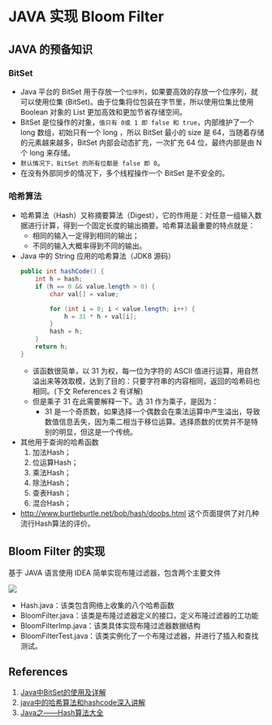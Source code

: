 # JAVA 实现 Bloom Filter
## JAVA 的预备知识
### BitSet
- Java 平台的 BitSet 用于存放一个``位序列``，如果要高效的存放一个位序列，就可以使用位集 (BitSet)。由于位集将位包装在字节里，所以使用位集比使用 Boolean 对象的 List 更加高效和更加节省存储空间。
- BitSet 是位操作的对象，``值只有 0或 1 即 false 和 true``，内部维护了一个 long 数组，初始只有一个 long ，所以 BitSet 最小的 size 是 64，当随着存储的元素越来越多，BitSet 内部会动态扩充，一次扩充 64 位，最终内部是由 N 个 long 来存储。
- ``默认情况下，BitSet 的所有位都是 false 即 0``。
- 在没有外部同步的情况下，多个线程操作一个 BitSet 是不安全的。

### 哈希算法
- 哈希算法（Hash）又称摘要算法（Digest），它的作用是：对任意一组输入数据进行计算，得到一个固定长度的输出摘要。哈希算法最重要的特点就是：
    - 相同的输入一定得到相同的输出；
    - 不同的输入大概率得到不同的输出。
- Java 中的 String 应用的哈希算法（JDK8 源码）
    ```java
    public int hashCode() {
        int h = hash;
        if (h == 0 && value.length > 0) {
            char val[] = value;

            for (int i = 0; i < value.length; i++) {
                h = 31 * h + val[i];
            }
            hash = h;
        }
        return h;
    }
    ```
    - 该函数很简单，以 31 为权，每一位为字符的 ASCII 值进行运算，用自然溢出来等效取模，达到了目的：只要字符串的内容相同，返回的哈希码也相同。(下文 References 2 有详解)
    - 但是乘子 31 在此需要解释一下。选 31 作为乘子，是因为：
        - 31 是一个奇质数，如果选择一个偶数会在乘法运算中产生溢出，导致数值信息丢失，因为乘二相当于移位运算。选择质数的优势并不是特别的明显，但这是一个传统。
- 其他用于查询的哈希函数
    1. 加法Hash；
    2. 位运算Hash；
    3. 乘法Hash；
    4. 除法Hash；
    5. 查表Hash；
    6. 混合Hash；
- http://www.burtleburtle.net/bob/hash/doobs.html 这个页面提供了对几种流行Hash算法的评价。

## Bloom Filter 的实现
基于 JAVA 语言使用 IDEA 简单实现布隆过滤器，包含两个主要文件

![](https://cdn.jsdelivr.net/gh/Beeter-yong/pictures/imgOne/BloomFilterImpl.png)
- Hash.java：该类包含网络上收集的八个哈希函数
- BloomFilter.java：该类是布隆过滤器定义的接口，定义布隆过滤器的工功能
- BloomFilterImp.java：该类具体实现布隆过滤器数据结构
- BloomFilterTest.java：该类实例化了一个布隆过滤器，并进行了插入和查找测试。

## References
1. [Java中BitSet的使用及详解](https://blog.csdn.net/u012736409/article/details/53735429)
2. [java中的哈希算法和hashcode深入讲解](https://blog.csdn.net/reggergdsg/article/details/53819293)
3. [Java之——Hash算法大全](https://blog.csdn.net/l1028386804/article/details/54573106)
